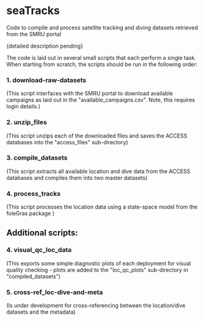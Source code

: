 # seaTracks
Code to compile and process satellite tracking and diving datasets retrieved from the SMRU portal

 {detailed description pending}
  
The code is laid out in several small scripts that each perform a single task. When starting from scratch, the scripts should be run in the following order:
###  1. download-raw-datasets 
(This script interfaces with the SMRU portal to download available campaigns as laid out in the "available_campaigns.csv". Note, this requires login details.)
###  2. unzip_files 
(This script unzips each of the downloaded files and saves the ACCESS databases into the "access_files" sub-directory)
###  3. compile_datasets 
(This script extracts all available location and dive data from the ACCESS databases and compiles them into two master datasets)
###  4. process_tracks 
(This script processes the location data using a state-space model from the foieGras package )
  
## Additional scripts:
  
###  4. visual_qc_loc_data 
(This exports some simple diagnostic plots of each deployment for visual quality checking - plots are added to the "loc_qc_plots" sub-directory in "compiled_datasets")
  
###  5. cross-ref_loc-dive-and-meta 
(Is under development for cross-referencing between the location/dive datasets and the metadata)
